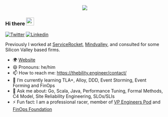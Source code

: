 <div style="text-align:center" height="640"><img src="https://thebility.engineer/images/about-me.jpg" /></div>

### Hi there <img src="https://media.giphy.com/media/hvRJCLFzcasrR4ia7z/giphy.gif" width="25px">

[![Twitter](https://img.shields.io/twitter/follow/rvine_naidu?style=social)](https://twitter.com/rvine_naidu)
[![Linkedin](https://img.shields.io/badge/-Arvind%20Naidu-blue?style=flat-square&logo=Linkedin&logoColor=white&link=https://www.linkedin.com/in/naiduarvind/)](https://www.linkedin.com/in/naiduarvind/)

Previously I worked at [ServiceRocket](https://servicerocket.com), [Mindvalley](https://mindvalley.com), and consulted for some Silicon Valley based firms.

- 🌍 [Website](https://thebility.engineer)
- 😄 Pronouns: he/him
- 📫 How to reach me: https://thebility.engineer/contact/
- 🌱 I’m currently learning TLA+, Alloy, DDD, Event Storming, Event Forming and FinOps
- 💬 Ask me about: Go, Scala, Java, Performance Tuning, Formal Methods, C4 Model, Site Reliability Engineering, SLOs/SLIs
- ⚡ Fun fact: I am a professional racer, member of [VP Engineers Pod](https://www.downleft.com/vpeng-leaders/) and [FinOps Foundation](https://www.finops.org/)

